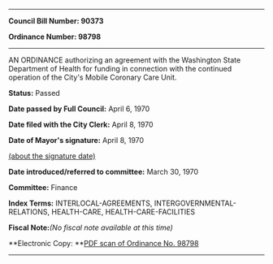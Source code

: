 

********

**Council Bill Number: 90373**
   
**Ordinance Number: 98798**
********

 AN ORDINANCE authorizing an agreement with the Washington State Department of Health for funding in connection with the continued operation of the City's Mobile Coronary Care Unit.

**Status:** Passed
   
**Date passed by Full Council:** April 6, 1970
   
**Date filed with the City Clerk:** April 8, 1970
   
**Date of Mayor's signature:** April 8, 1970
   
[(about the signature date)](/~public/approvaldate.htm)
   
   
   
**Date introduced/referred to committee:** March 30, 1970
   
**Committee:** Finance
   
   
**Index Terms:** INTERLOCAL-AGREEMENTS, INTERGOVERNMENTAL-RELATIONS, HEALTH-CARE, HEALTH-CARE-FACILITIES

**Fiscal Note:**_(No fiscal note available at this time)_

**Electronic Copy: **[PDF scan of Ordinance No. 98798](/~archives/Ordinances/Ord_98798.pdf)

********

